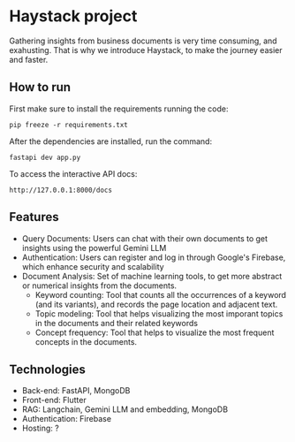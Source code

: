 # Haystack project

Gathering insights from business documents is very time consuming, and exahusting. That is why we introduce Haystack, to make the journey easier and faster.

## How to run

First make sure to install the requirements running the code:
```
pip freeze -r requirements.txt
```

After the dependencies are installed, run the command:
```
fastapi dev app.py
```

To access the interactive API docs:
```
http://127.0.0.1:8000/docs 
```


## Features
- Query Documents: Users can chat with their own documents to get insights using the powerful Gemini LLM
- Authentication: Users can register and log in through Google's Firebase, which enhance security and scalability
- Document Analysis: Set of machine learning tools, to get more abstract or numerical insights from the documents.
  - Keyword counting: Tool that counts all the occurrences of a keyword (and its variants), and records the page location and adjacent text.
  - Topic modeling: Tool that helps visualizing the most imporant topics in the documents and their related keywords
  - Concept frequency: Tool that helps to visualize the most frequent concepts in the documents.

## Technologies
- Back-end: FastAPI, MongoDB
- Front-end: Flutter
- RAG: Langchain, Gemini LLM and embedding, MongoDB
- Authentication: Firebase
- Hosting: ?